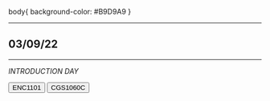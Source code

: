 body{
background-color: #B9D9A9
}
___

## **03/09/22**
___

*INTRODUCTION DAY*

<body>
<div class="container">
<button>ENC1101</button>
 <button>CGS1060C</button>
  </div>
